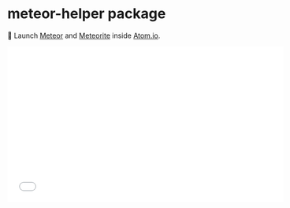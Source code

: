# meteor-helper package

:rocket: Launch [Meteor](https://www.meteor.com/) and [Meteorite](https://atmospherejs.com/) inside [Atom.io](https://atom.io/).

<iframe width="560" height="315" src="//www.youtube.com/embed/wgHDTwZy0w0" frameborder="0" allowfullscreen></iframe>
